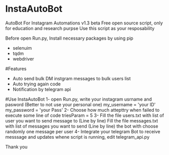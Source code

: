 # InstaAutoBot
AutoBot For Instagram Automations v1.3 beta
Free open source script, only for education and research purpse
Use this script as your resposability

Before open Run.py, Install necessary packages by using pip
- selenuim
- tqdm
- webdriver

#Features
- Auto send bulk DM instgram messages to bulk users list
- Auto trying again code
- Notification by telegram api

#Use InstaAutoBot
1-
open Run.py, write your instagram usrname and pasword (Better to not use your personal one)
my_username = 'your ID'
my_password = 'your Pass'
2-
Choose how much attepttry when failed to execute some line of code
triesParam = 5
3-
Fill the file users.txt with list of user you want to send message to (Line by line)
Fill the file messages.txt with list of messages you want to send (Line by line) the bot with choose randomly one message per user
4- 
Integrate your telegram Bot to receive messsage and updates whene script is running, edit telegram_api.py

Thank you
